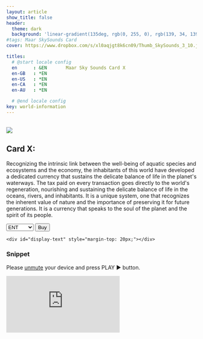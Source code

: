 ```yaml
---
layout: article
show_title: false
header:
  theme: dark
  background: 'linear-gradient(135deg, rgb(0, 255, 0), rgb(139, 34, 139, .1))'
#tags: Maar SkySounds Card
cover: https://www.dropbox.com/s/xl0aqjgt8k6cn09/Thumb_SkySounds_3_10.jpg?raw=1

titles:
  # @start locale config
  en      : &EN       Maar Sky Sounds Card X
  en-GB   : *EN
  en-US   : *EN
  en-CA   : *EN
  en-AU   : *EN

  # @end locale config
key: world-information
---
```

<br>
<div class="item">
  <div class="item__image">
    <img class="image image--lg" src="https://www.dropbox.com/s/vp7zbazyly9jlpn/SkySounds3_10.png?raw=1"/>
  </div>
  <div class="item__content">
    <div class="item__header">
      <h2>Card X:</h2>
    </div>
    <div class="item__description">
      <p>Recognizing the intrinsic link between the well-being of aquatic species and ecosystems and the economy, the inhabitants of this world have developed a dedicated currency that sustains the delicate balance of life in the planet's waterways. The tax paid on every transaction goes directly to the world's regeneration, nourishing and sustaining the delicate balance of life in the oceans, rivers, and inhabitants. It is a unique system, one that recognizes the inherent value of nature and the importance of preserving it for future generations. It is a currency that speaks to the soul of the planet and the spirit of its people.

</p>
    </div>
  </div>
</div>


<div class="p-4">
  <div class="padding: ($spacer * 1.5); margin-top: $spacer*4;">
    <select class="select" id="link-selector">
      <option value="https://maarworld.gumroad.com/l/skysound1">ENT</option>
      <option value="https://maarworld.gumroad.com/">Physical</option>
      <option value="https://opensea.io/">Digital</option>
    </select>
    <button class="button button--primary  button--rounded" id="go-button">Buy</button>

    <div id="display-text" style="margin-top: 20px;"></div>

  </div>
</div>

<script>
  const linkSelector = document.querySelector("#link-selector");
  const displayText = document.querySelector("#display-text");

  linkSelector.addEventListener("change", function() {
    const selectedValue = linkSelector.value;
    switch (selectedValue) {
      case "https://maarworld.gumroad.com/l/skysound1":
        displayText.innerHTML = "Buy ENT Card - 0.34 eth";
        break;
      case "https://maarworld.gumroad.com/":
        displayText.innerHTML = "Buy Physical Card - 0.34 eth";
        break;
      case "https://opensea.io/":
        displayText.innerHTML = "Buy NFT Card - 0.34 eth ";
        break;
      default:
        displayText.innerHTML = "< Select your Card Type";
    }
  });

  // Trigger the change event manually to show the selected option value on page load
  linkSelector.dispatchEvent(new Event('change'));

  const goButton = document.querySelector("#go-button");
  goButton.addEventListener("click", function() {
      const selectedLink = linkSelector.value;
      window.open(selectedLink, "_blank");
    });
</script>

### Snippet

Please <a href="https://support.apple.com/en-gb/HT208353" rel="unmute" target="_blank"> unmute</a> 
your device and press PLAY ▶️ button. 

<div class="container">
  <iframe class="responsive-iframe" src="https://play.maar.world/?g=8&d=0&c=0" style="border: 0" ></iframe>
</div>






